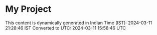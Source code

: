 # My Project

This content is dynamically generated in Indian Time (IST): 2024-03-11 21:28:46 IST
Converted to UTC: 2024-03-11 15:58:46 UTC
